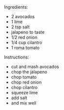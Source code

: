 Ingredients:
- 2 avocados
- 1 lime
- 2 tsp salt
- jalapeno to taste
- 1/2 red onion
- 1/4 cup cilantro
- 1 roma tomato
  

Instructions:
- cut and mash avocados
- chop the jalapeno
- chop tomato
- chop red onion
- chop cilantro
- squeeze lime
- add salt
- and mix well
